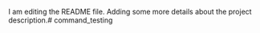 I am editing the README file. Adding some more details about the project description.# command_testing
